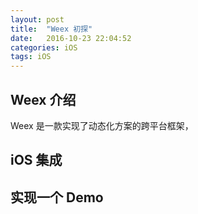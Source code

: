 ```yaml
---
layout: post
title:  "Weex 初探"
date:   2016-10-23 22:04:52
categories: iOS
tags: iOS
---
```


## Weex 介绍

Weex 是一款实现了动态化方案的跨平台框架，

## iOS 集成

## 实现一个 Demo


